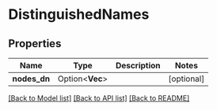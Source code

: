 # DistinguishedNames

## Properties

Name | Type | Description | Notes
------------ | ------------- | ------------- | -------------
**nodes_dn** | Option<**Vec<String>**> |  | [optional]

[[Back to Model list]](../README.md#documentation-for-models) [[Back to API list]](../README.md#documentation-for-api-endpoints) [[Back to README]](../README.md)


